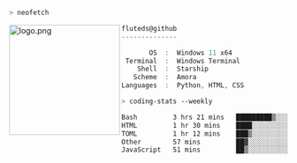 ```zsh
> neofetch
```

<!--img align="left" src="https://github.com/fluteds.png" alt="logo.png" width="200"/>-->
<img align="left" src="https://external-content.duckduckgo.com/iu/?u=https%3A%2F%2F78.media.tumblr.com%2F975fca5f82161b190efdcaa05ffbd4ec%2Ftumblr_p6q6m9TJF01x3p3jmo1_500.png&f=1&nofb=1" alt="logo.png" width="200"/>

```csharp
fluteds@github
--------------

       OS  :  Windows 11 x64
 Terminal  :  Windows Terminal
    Shell  :  Starship
   Scheme  :  Amora
Languages  :  Python, HTML, CSS
```

```zsh
> coding-stats --weekly
```

<!--START_SECTION:waka-->

```txt
Bash         3 hrs 21 mins   █████████▒░░░░░░░░░░░░░░░   36.68 %
HTML         1 hr 30 mins    ████░░░░░░░░░░░░░░░░░░░░░   16.51 %
TOML         1 hr 12 mins    ███▒░░░░░░░░░░░░░░░░░░░░░   13.16 %
Other        57 mins         ██▓░░░░░░░░░░░░░░░░░░░░░░   10.48 %
JavaScript   51 mins         ██▒░░░░░░░░░░░░░░░░░░░░░░   09.38 %
```

<!--END_SECTION:waka-->
